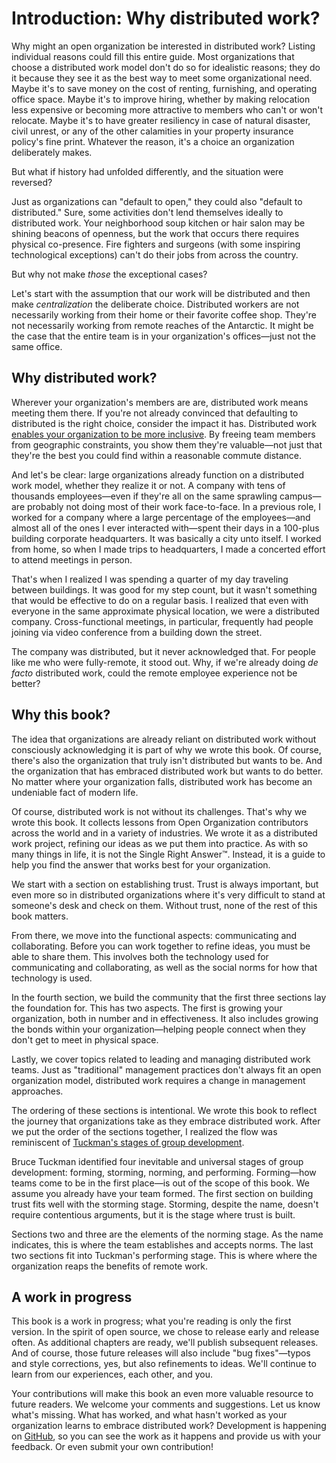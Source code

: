 # Introduction: Why distributed work?

Why might an open organization be interested in distributed work?
Listing individual reasons could fill this entire guide.
Most organizations that choose a distributed work model don't do so for idealistic reasons; they do it because they see it as the best way to meet some organizational need.
Maybe it's to save money on the cost of renting, furnishing, and operating office space.
Maybe it's to improve hiring, whether by making relocation less expensive or becoming more attractive to members who can't or won't relocate.
Maybe it's to have greater resiliency in case of natural disaster, civil unrest, or any of the other calamities in your property insurance policy's fine print.
Whatever the reason, it's a choice an organization deliberately makes.

But what if history had unfolded differently, and the situation were reversed?

Just as organizations can "default to open," they could also "default to distributed."
Sure, some activities don't lend themselves ideally to distributed work.
Your neighborhood soup kitchen or hair salon may be shining beacons of openness, but the work that occurs there requires physical co-presence.
Fire fighters and surgeons (with some inspiring technological exceptions) can't do their jobs from across the country.

But why not make *those* the exceptional cases?

Let's start with the assumption that our work will be distributed and then make *centralization* the deliberate choice.
Distributed workers are not necessarily working from their home or their favorite coffee shop.
They're not necessarily working from remote reaches of the Antarctic.
It might be the case that the entire team is in your organization's offices—just not the same office.

## Why distributed work?

Wherever your organization's members are are, distributed work means meeting them there.
If you're not already convinced that defaulting to distributed is the right choice, consider the impact it has.
Distributed work [enables your organization to be more inclusive](https://opensource.com/open-organization/19/1/remote-work-inclusivity).
By freeing team members from geographic constraints, you show them they're valuable—not just that they're the best you could find within a reasonable commute distance.

And let's be clear: large organizations already function on a distributed work model, whether they realize it or not.
A company with tens of thousands employees—even if they're all on the same sprawling campus—are probably not doing most of their work face-to-face.
In a previous role, I worked for a company where a large percentage of the employees—and almost all of the ones I ever interacted with—spent their days in a 100-plus building corporate headquarters.
It was basically a city unto itself.
I worked from home, so when I made trips to headquarters, I made a concerted effort to attend meetings in person.

That's when I realized I was spending a quarter of my day traveling between buildings.
It was good for my step count, but it wasn't something that would be effective to do on a regular basis.
I realized that even with everyone in the same approximate physical location, we were a distributed company.
Cross-functional meetings, in particular, frequently had people joining via video conference from a building down the street.

The company was distributed, but it never acknowledged that.
For people like me who were fully-remote, it stood out.
Why, if we're already doing *de facto* distributed work, could the remote employee experience not be better?

## Why this book?

The idea that organizations are already reliant on distributed work without consciously acknowledging it is part of why we wrote this book.
Of course, there's also the organization that truly isn't distributed but wants to be.
And the organization that has embraced distributed work but wants to do better.
No matter where your organization falls, distributed work has become an undeniable fact of modern life.

Of course, distributed work is not without its challenges.
That's why we wrote this book.
It collects lessons from Open Organization contributors across the world and in a variety of industries.
We wrote it as a distributed work project, refining our ideas as we put them into practice.
As with so many things in life, it is not the Single Right Answer™.
Instead, it is a guide to help you find the answer that works best for your organization.

We start with a section on establishing trust.
Trust is always important, but even more so in distributed organizations where it's very difficult to stand at someone's desk and check on them.
Without trust, none of the rest of this book matters.

From there, we move into the functional aspects: communicating and collaborating.
Before you can work together to refine ideas, you must be able to share them.
This involves both the technology used for communicating and collaborating, as well as the social norms for how that technology is used.

In the fourth section, we build the community that the first three sections lay the foundation for.
This has two aspects.
The first is growing your organization, both in number and in effectiveness.
It also includes growing the bonds within your organization—helping people connect when they don't get to meet in physical space.

Lastly, we cover topics related to leading and managing distributed work teams.
Just as "traditional" management practices don't always fit an open organization model, distributed work requires a change in management approaches.

The ordering of these sections is intentional.
We wrote this book to reflect the journey that organizations take as they embrace distributed work.
After we put the order of the sections together, I realized the flow was reminiscent of [Tuckman's stages of group development](https://en.wikipedia.org/wiki/Tuckman%27s_stages_of_group_development).

Bruce Tuckman identified four inevitable and universal stages of group development: forming, storming, norming, and performing.
Forming—how teams come to be in the first place—is out of the scope of this book.
We assume you already have your team formed.
The first section on building trust fits well with the storming stage.
Storming, despite the name, doesn't require contentious arguments, but it is the stage where trust is built.

Sections two and three are the elements of the norming stage.
As the name indicates, this is where the team establishes and accepts norms.
The last two sections fit into Tuckman's performing stage.
This is where where the organization reaps the benefits of remote work.

## A work in progress

This book is a work in progress; what you're reading is only the first version.
In the spirit of open source, we chose to release early and release often.
As additional chapters are ready, we'll publish subsequent releases.
And of course, those future releases will also include "bug fixes"—typos and style corrections, yes, but also refinements to ideas.
We'll continue to learn from our experiences, each other, and you.

Your contributions will make this book an even more valuable resource to future readers.
We welcome your comments and suggestions.
Let us know what's missing.
What has worked, and what hasn't worked as your organization learns to embrace distributed work?
Development is happening on [GitHub](https://github.com/open-organization/open-org-distributed-work-guide), so you can see the work as it happens and provide us with your feedback.
Or even submit your own contribution!
